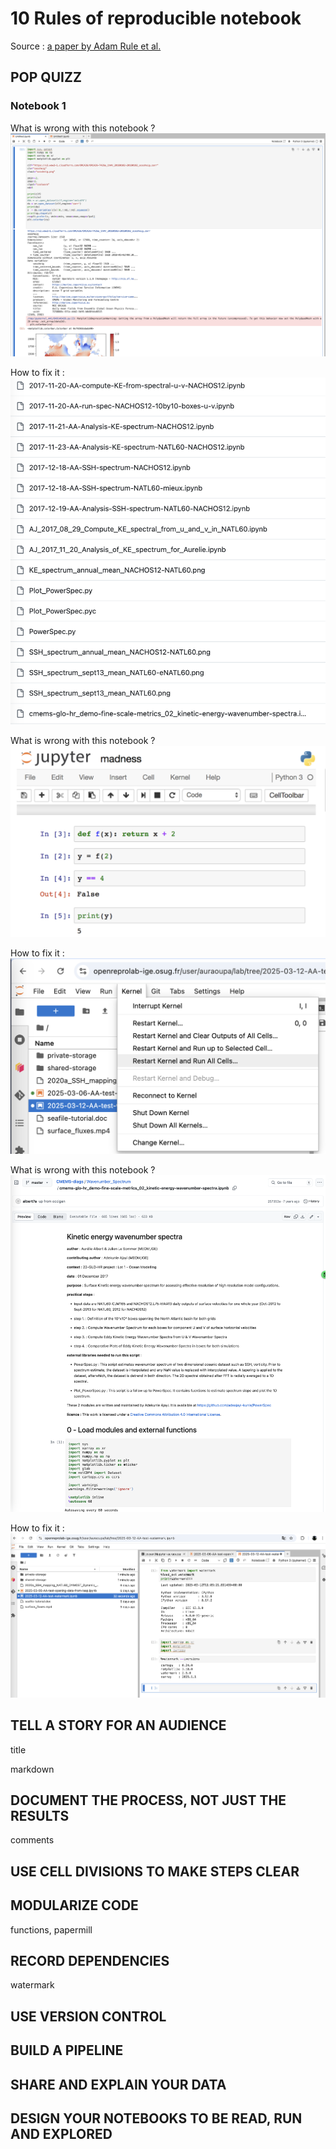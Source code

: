 # 10 Rules of reproducible notebook

Source : [a paper by Adam Rule et al.](https://journals.plos.org/ploscompbiol/article?id=10.1371/journal.pcbi.1007007#pcbi.1007007.ref015)


## POP QUIZZ

### Notebook 1

What is wrong with this notebook ?
![](pics/notebook-error1.png)

How to fix it :
![](pics/notebook-solution1.png)

What is wrong with this notebook ?
![](pics/notebook-error2.png)

How to fix it :
![](pics/notebook-solution2.png)

What is wrong with this notebook ?
![](pics/notebook-error3.png)

How to fix it :
![](pics/notebook-solution3.png)


## TELL A STORY FOR AN AUDIENCE

title

markdown

## DOCUMENT THE PROCESS, NOT JUST THE RESULTS

comments

## USE CELL DIVISIONS TO MAKE STEPS CLEAR

## MODULARIZE CODE

functions, papermill

## RECORD DEPENDENCIES

watermark

## USE VERSION CONTROL

## BUILD A PIPELINE

## SHARE AND EXPLAIN YOUR DATA

## DESIGN YOUR NOTEBOOKS TO BE READ, RUN AND EXPLORED


